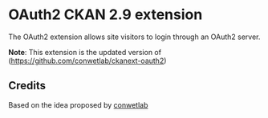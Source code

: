 # OAuth2 CKAN 2.9 extension

The OAuth2 extension allows site visitors to login through an OAuth2 server.

**Note**: This extension is the updated version of (https://github.com/conwetlab/ckanext-oauth2)

## Credits

Based on the idea proposed by [conwetlab](https://github.com/conwetlab/ckanext-oauth2)
